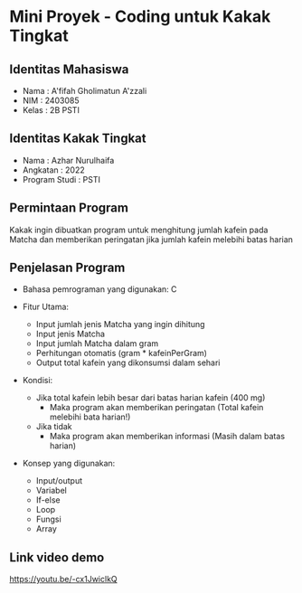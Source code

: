 # Mini Proyek - Coding untuk Kakak Tingkat

## Identitas Mahasiswa
- Nama : A'fifah Gholimatun A'zzali
- NIM : 2403085
- Kelas : 2B PSTI

## Identitas Kakak Tingkat
- Nama : Azhar Nurulhaifa
- Angkatan : 2022
- Program Studi : PSTI

## Permintaan Program
Kakak ingin dibuatkan program untuk menghitung jumlah kafein pada Matcha dan memberikan peringatan jika jumlah kafein melebihi batas harian

## Penjelasan Program
- Bahasa pemrograman yang digunakan: C
- Fitur Utama:
  - Input jumlah jenis Matcha yang ingin dihitung
  - Input jenis Matcha
  - Input jumlah Matcha dalam gram
  - Perhitungan otomatis (gram * kafeinPerGram)
  - Output total kafein yang dikonsumsi dalam sehari
- Kondisi:
  - Jika total kafein lebih besar dari batas harian kafein (400 mg)
    - Maka program akan memberikan peringatan (Total kafein melebihi bata harian!)
  - Jika tidak
    - Maka program akan memberikan informasi (Masih dalam batas harian)

- Konsep yang digunakan:
  - Input/output
  - Variabel
  - If-else
  - Loop
  - Fungsi
  - Array

## Link video demo
https://youtu.be/-cx1JwiclkQ
